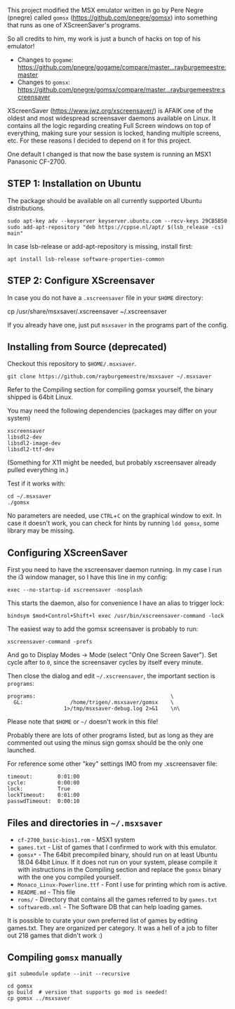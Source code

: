 This project modified the MSX emulator written in go by Pere Negre (pnegre)
called `gomsx` (https://github.com/pnegre/gomsx) into something that runs as
one of XScreenSaver's programs.

So all credits to him, my work is just a bunch of hacks on top of his emulator!

* Changes to `gogame`: https://github.com/pnegre/gogame/compare/master...rayburgemeestre:master
* Changes to `gomsx`: https://github.com/pnegre/gomsx/compare/master...rayburgemeestre:screensaver

XScreenSaver (https://www.jwz.org/xscreensaver/) is AFAIK one of the oldest and
most widespread screensaver daemons available on Linux. It contains all the
logic regarding creating Full Screen windows on top of everything, making sure
your session is locked, handing multiple screens, etc. For these reasons I
decided to depend on it for this project.

One default I changed is that now the base system is running an MSX1 Panasonic
CF-2700.

## STEP 1: Installation on Ubuntu

The package should be available on all currently supported Ubuntu distributions.

    sudo apt-key adv --keyserver keyserver.ubuntu.com --recv-keys 29CB5B50
    sudo add-apt-repository "deb https://cppse.nl/apt/ $(lsb_release -cs) main"

In case lsb-release or add-apt-repository is missing, install first:

    apt install lsb-release software-properties-common

## STEP 2: Configure XScreensaver

In case you do not have a `.xscreensaver` file in your `$HOME` directory:

   cp /usr/share/msxsaver/.xscreensaver ~/.xscreensaver

If you already have one, just put `msxsaver` in the programs part of the config.

## Installing from Source (deprecated)

Checkout this repository to `$HOME/.msxsaver`.

    git clone https://github.com/rayburgemeestre/msxsaver ~/.msxsaver

Refer to the Compiling section for compiling gomsx yourself, the binary shipped
is 64bit Linux.

You may need the following dependencies (packages may differ on your system)

    xscreensaver
    libsdl2-dev
    libsdl2-image-dev
    libsdl2-ttf-dev

(Something for X11 might be needed, but probably xscreensaver already pulled everything in.)

Test if it works with:

    cd ~/.msxsaver
    ./gomsx

No parameters are needed, use `CTRL`+`C` on the graphical window to exit. In
case it doesn't work, you can check for hints by running `ldd gomsx`, some
library may be missing.

## Configuring XScreenSaver

First you need to have the xscreensaver daemon running. In my case I run the i3
window manager, so I have this line in my config:

    exec --no-startup-id xscreensaver -nosplash

This starts the daemon, also for convenience I have an alias to trigger lock:

    bindsym $mod+Control+Shift+l exec /usr/bin/xscreensaver-command -lock

The easiest way to add the gomsx screensaver is probably to run:

    xscreensaver-command -prefs

And go to Display Modes -> Mode (select "Only One Screen Saver"). Set cycle
after to `0`, since the screensaver cycles by itself every minute.

Then close the dialog and edit `~/.xscreensaver`, the important section is
`programs`:

    programs:                                           \
      GL:               /home/trigen/.msxsaver/gomsx    \
                      1>/tmp/msxsaver-debug.log 2>&1    \n\

Please note that `$HOME` or `~/` doesn't work in this file!

Probably there are lots of other programs listed, but as long as they are
commented out using the minus sign gomsx should be the only one launched.

For reference some other "key" settings IMO from my .xscreensaver file:

    timeout:        0:01:00
    cycle:          0:00:00
    lock:           True
    lockTimeout:    0:01:00
    passwdTimeout:  0:00:10

## Files and directories in `~/.msxsaver`

- `cf-2700_basic-bios1.rom` - MSX1 system
- `games.txt` - List of games that I confirmed to work with this emulator.
- `gomsx*` - The 64bit precompiled binary, should run on at least Ubuntu 18.04
  64bit Linux. If it does not run on your system, please compile it with
  instructions in the Compiling section and replace the `gomsx` binary with the
  one you compiled yourself.
- `Monaco_Linux-Powerline.ttf` - Font I use for printing which rom is active.
- `README.md` - This file
- `roms/` - Directory that contains all the games referred to by `games.txt`
- `softwaredb.xml` - The Software DB that can help loading games.

It is possible to curate your own preferred list of games by editing games.txt.
They are organized per category.
It was a hell of a job to filter out 218 games that didn't work :)

## Compiling `gomsx` manually

    git submodule update --init --recursive

    cd gomsx
    go build  # version that supports go mod is needed!
    cp gomsx ../msxsaver

